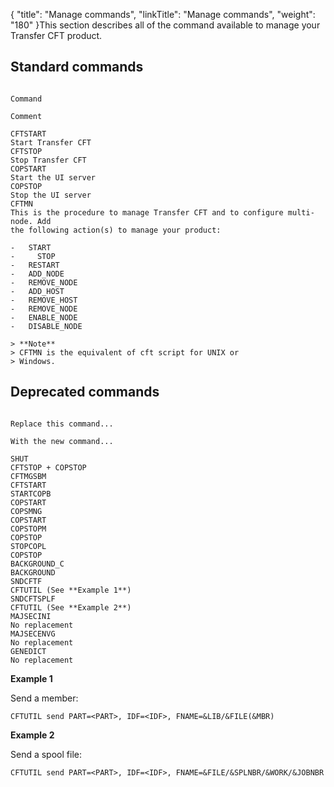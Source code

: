 {
    "title": "Manage commands",
    "linkTitle": "Manage commands",
    "weight": "180"
}This section describes all of the command available to manage your Transfer CFT product.

## Standard commands

```

Command

Comment

CFTSTART
Start Transfer CFT
CFTSTOP
Stop Transfer CFT
COPSTART
Start the UI server
COPSTOP
Stop the UI server
CFTMN
This is the procedure to manage Transfer CFT and to configure multi-node. Add
the following action(s) to manage your product:

-   START
-     STOP
-   RESTART
-   ADD_NODE
-   REMOVE_NODE
-   ADD_HOST
-   REMOVE_HOST
-   REMOVE_NODE
-   ENABLE_NODE
-   DISABLE_NODE

> **Note**
> CFTMN is the equivalent of cft script for UNIX or
> Windows.

```

## Deprecated commands

```

Replace this command...

With the new command...

SHUT
CFTSTOP + COPSTOP
CFTMGSBM
CFTSTART
STARTCOPB
COPSTART
COPSMNG
COPSTART
COPSTOPM
COPSTOP
STOPCOPL
COPSTOP
BACKGROUND_C
BACKGROUND
SNDCFTF
CFTUTIL (See **Example 1**)
SNDCFTSPLF
CFTUTIL (See **Example 2**)
MAJSECINI
No replacement
MAJSECENVG
No replacement
GENEDICT
No replacement
```

**Example 1**

Send a member:

```
CFTUTIL send PART=<PART>, IDF=<IDF>, FNAME=&LIB/&FILE(&MBR)
```

**Example 2**

Send a spool file:

```
CFTUTIL send PART=<PART>, IDF=<IDF>, FNAME=&FILE/&SPLNBR/&WORK/&JOBNBR
```

 

